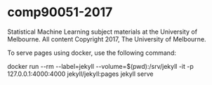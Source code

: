 # comp90051-2017
Statistical Machine Learning subject materials at the University of Melbourne. All content Copyright 2017, The University of Melbourne.

To serve pages using docker, use the following command:

docker run --rm --label=jekyll --volume=$(pwd):/srv/jekyll   -it -p 127.0.0.1:4000:4000 jekyll/jekyll:pages jekyll serve
